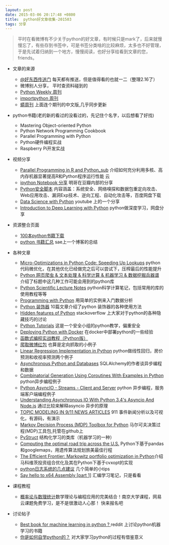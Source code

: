```yaml
---
layout: post
date: 2015-03-06 20:17:48 +0800
title:  python好文章收集-201503
tags: 分享
---
```


>平时在看微博有不少关于python的好文章，有时候只是mark了，后来就慢慢忘了，有些存到书签中，可是书签分类啥的比较麻烦，太多也不好管理，于是先试着归纳到一个地方，慢慢阅读，也好分享给看到文章的您，friends。

* 文章的来源
    - [@好东西传送门](http://www.weibo.com/haoawesome) 每天都有推送，但是值得看的也就一二（整理2.16了）
    - 微博别人分享， 平时查资料碰到的
    - [Python Weekly 周刊](http://www.pythonweekly.com/)
    - [importpython 周刊](http://importpython.com/newsletter/)
    - [蟒周刊](http://weekly.pychina.org/) 上面连个期刊的中文版,几乎同步更新

* python书籍(老的新的看过的没看过的，先记住个名字，以后想看了好找)
    - Mastering Object-oriented Python
    - Python Network Programming Cookbook
    - Parallel Programming with Python
    - Python硬件编程实战
    - Raspberry Pi开发实战

* 视频分享
    - [Parallel Programming in R and Python_sub](http://pan.baidu.com/s/1ntj1dQ5) 介绍如何充分利用多核、高内存机器显著提高R和Python程序运行性能 云
    - [ipython Notebook 分享](http://www.dongwm.com/archives/ji-jiang-zai-bpugfen-xiang/) 明哥在豆瓣内部的分享
    - [Python安全脚本](http://pan.baidu.com/s/1hqy403i) 内容涵盖：系统安全、网络嗅探和数据包重定向攻击、Web应用攻击、漏洞Exp技术、逆向工程、自动化攻击等，百度网盘下载
    - [Data Science with Python](https://www.youtube.com/playlist?list=PLVwJeG_Q73i6GPbE8A9VNaAEgzIu_cD__) youtube 上的一个分享
    - [Introduction to Deep Learning with Python](http://pan.baidu.com/s/1dcpYI) python做深度学习，网盘分享

* 资源整合页面
    - [100本python书籍下载](http://www.pythontip.com/study/share_yunpan?page=1)
    - [python 书籍汇总](http://automationtesting.sinaapp.com/blog/python_books) sae上一个博客的总结

* 各种文章
    - [Micro-Optimizations in Python Code: Speeding Up Lookups](http://jamesls.com/micro-optimizations-in-python-code-speeding-up-lookups.html) python代码微优化，在其他优化已经做完之后可以尝试下，压榨最后的性能提升
    - [Python 网页爬虫 & 文本处理 & 科学计算 & 机器学习 & 数据挖掘兵器谱](http://mp.weixin.qq.com/s?__biz=MjM5ODkzMzMwMQ==&mid=202985544&idx=1&sn=9b621112a183911ec1e29c41048f2e48&3rd=MzA3MDU4NTYzMw==&scene=6#rd) 介绍了标题中这几种工作可能会用到的python库
    - [Python Scientific Lecture Notes](http://scipy-lectures.github.io/index.html) python科学计算笔记，包括常用的库的使用教程等等
    - [Programming with Python](http://www.software-carpentry.org/v5/novice/python/index.html) 用简单的实例来入门数据分析
    - [Python 装饰器](https://github.com/GrahamDumpleton/wrapt/tree/master/blog) 10篇文章介绍了python 装饰器的各种使用方法
    - [Hidden features of Python](http://stackoverflow.com/questions/101268/hidden-features-of-python/1024693) stackoverflow 上大家对于python的各种隐藏技巧的讨论
    - [Python Tutorials](http://www.primalsecurity.net/tutorials/python-tutorials/) 这是一个安全小组的python教学，偏重安全
    - [Deploying Python with Docker](https://medium.com/@rlbaker/deploying-python-with-docker-15a472cf12a5) 在docker中部署python的一些经验
    - [函数式编程实战教程（Python版）](http://python.jobbole.com/81075/)
    - [爬取微博红包](http://www.freebuf.com/articles/web/59071.html) 也算是定向抓取的小例子
    - [Linear Regression Implementation in Python](http://dataconomy.com/linear-regression-implementation-in-python) python做线性回归，房价预测和收视率预测两个例子
    - [Asynchronous Python and Databases](http://techspot.zzzeek.org/2015/02/15/asynchronous-python-and-databases/) SQLAlchemy的作者谈异步编程和数据
    - [Combinatorial Generation Using Coroutines With Examples in Python](http://sahandsaba.com/combinatorial-generation-using-coroutines-in-python.html) python异步编程例子
    - [Python AsyncIO - Streams - Client and Server](http://davebehnke.com/python-asyncio-streams-client-server.html) python 异步编程，服务端客户端编程例子
    - [Understanding Asynchronous IO With Python 3.4's Asyncio And Node.js](http://sahandsaba.com/understanding-asyncio-node-js-python-3-4.html) 通过比较来解释asyncio 异步的原理
    - [TOPIC MODELING IN 9/11 NEWS ARTICLES](http://blog.dominodatalab.com/topic-modeling-in-sept-11-news-articles/) 911 事件新闻分析以及可视化，有源码，有演示
    - [Markov Decision Process (MDP) Toolbox for Python](https://github.com/sawcordwell/pymdptoolbox) 马尔可夫决策过程(MDP)工具包,托管在github上
    - [PyStruct](https://pystruct.github.io/)  结构化学习的类库（机器学习的一种）
    - [Computing the optimal road trip across the U.S.](http://nbviewer.ipython.org/github/rhiever/Data-Analysis-and-Machine-Learning-Projects/blob/master/optimal-road-trip/Computing%20the%20optimal%20road%20trip%20across%20the%20U.S..ipynb) Python下基于pandas和googlemaps，用遗传算法规划旅美最佳行程
    - [The Efficient Frontier: Markowitz portfolio optimization in Python](http://blog.quantopian.com/markowitz-portfolio-optimization-2/)介绍马科维茨投资组合优化及其在Python下基于cvxopt的实现
    - [python日志系统的几点建议](http://python.jobbole.com/81132/)  几个简单的小tips
    - [Say hello to x64 Assembly [part 1]](http://0xax.blogspot.sg/2014/08/say-hello-to-x64-assembly-part-1.html)  汇编学习笔记，只是看看

* 课程教程
    - [概率论与数理统计](http://mooc.study.163.com/course/NJU-1000031001#/info)数学理论与编程应用的完美结合！南京大学课程，网易云课题免费学习，是不是很激动人心那！ 快来报名吧

* 讨论帖子
    - [Best book for machine learning in python ? ](http://www.reddit.com/r/MachineLearning/comments/2xptdg/best_book_for_machine_learning_in_python/) reddit 上讨论python机器学习的书籍
    - [你是如何自学python的？](http://www.zhihu.com/question/20702054/answer/15908321) 对大家学习python的过程有借鉴意义



